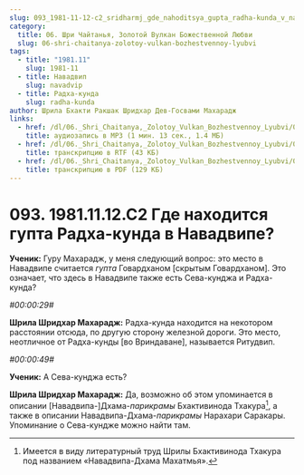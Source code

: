 ```yaml
---
slug: 093_1981-11-12-c2_sridharmj_gde_nahoditsya_gupta_radha-kunda_v_navadvipe
category:
  title: 06. Шри Чайтанья, Золотой Вулкан Божественной Любви
  slug: 06-shri-chaitanya-zolotoy-vulkan-bozhestvennoy-lyubvi
tags:
  - title: "1981.11"
    slug: 1981-11
  - title: Навадвип
    slug: navadvip
  - title: Радха-кунда
    slug: radha-kunda
author: Шрила Бхакти Ракшак Шридхар Дев-Госвами Махарадж
links:
  - href: /dl/06._Shri_Chaitanya,_Zolotoy_Vulkan_Bozhestvennoy_Lyubvi/093_1981.11.12.C2_SridharMj_Gde_nahoditsya_gupta_Radha-kunda_v_Navadvipe.mp3
    title: аудиозапись в MP3 (1 мин. 13 сек., 1.4 МБ)
  - href: /dl/06._Shri_Chaitanya,_Zolotoy_Vulkan_Bozhestvennoy_Lyubvi/093_1981.11.12.C2_SridharMj_Gde_nahoditsya_gupta_Radha-kunda_v_Navadvipe.rtf
    title: транскрипцию в RTF (43 КБ)
  - href: /dl/06._Shri_Chaitanya,_Zolotoy_Vulkan_Bozhestvennoy_Lyubvi/093_1981.11.12.C2_SridharMj_Gde_nahoditsya_gupta_Radha-kunda_v_Navadvipe.pdf
    title: транскрипцию в PDF (129 КБ)
---
```


# 093. 1981.11.12.C2 Где находится гупта Радха-кунда в Навадвипе?

**Ученик:** Гуру Махарадж, у меня следующий вопрос: это место в Навадвипе считается *гупта* Говардханом [скрытым Говардханом]. Это означает, что здесь в Навадвипе также есть Сева-кунджа и Радха-кунда?

*#00:00:29#*

**Шрила Шридхар Махарадж:** Радха-кунда находится на некотором расстоянии отсюда, по другую сторону железной дороги. Это место, неотличное от Радха-кунды [во Вриндаване], называется Ритудвип.

*#00:00:49#*

**Ученик:** А Сева-кунджа есть?

**Шрила Шридхар Махарадж:** Да, возможно об этом упоминается в описании [Навадвипа-]Дхама-*парикрамы* Бхактивинода Тхакура[^_ftn1], а также в описании Навадвипа-Дхама-*парикрамы* Нарахари Саракары. Упоминание о Сева-кундже можно найти там.



[^_ftn1]: Имеется в виду литературный труд Шрилы Бхактивинода Тхакура под названием «Навадвипа-Дхама Махатмья».

